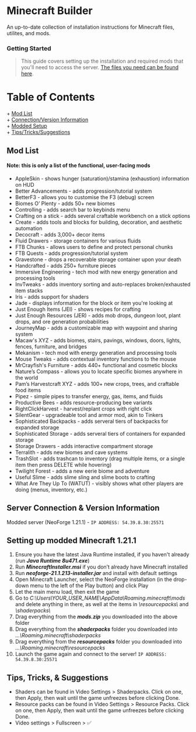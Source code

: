 # Minecraft Builder
An up-to-date collection of installation instructions for Minecraft files, utilites, and mods. 

### Getting Started 
>This guide covers setting up the installation and required mods that you'll need to access the server. [The files you need can be found here](https://drive.google.com/drive/folders/1cEn3LVxxaCAZCpomDuQk2tDxF8ocPCHA?usp=sharing). 

# Table of Contents
    
\+ [Mod List](#list-of-mods)  
\+ [Connection/Version Information](#server-connection--version-information)   
\+ [Modded Setup](#setting-up-modded-minecraft-1211)  
\+ [Tips/Tricks/Suggestions](#tips-tricks--suggestions)    
  
## Mod List  
#### Note: this is only a list of the functional, user-facing mods
- AppleSkin - shows hunger (saturation)/stamina (exhaustion) information on HUD
- Better Advancements - adds progression/tutorial system
- BetterF3 - allows you to customise the F3 (debug) screen
- Biomes O’ Plenty - adds 50+ new biomes
- Controlling - adds search bar to keybinds menu
- Crafting on a stick - adds several craftable workbench on a stick options
- Create - adds tools and blocks for building, decoration, and aesthetic automation
- Decocraft - adds 3,000+ decor items
- Fluid Drawers - storage containers for various fluids
- FTB Chunks - allows users to define and protect personal chunks
- FTB Quests - adds progression/tutorial system
- Gravestone - drops a recoverable storage container upon your death
- Handcrafted - adds 250+ furniture pieces
- Immersive Engineering - tech mod with new energy generation and processing tools
- InvTweaks - adds inventory sorting and auto-replaces broken/exhausted item stacks
- Iris - adds support for shaders
- Jade - displays information for the block or item you're looking at
- Just Enough Items (JEI) - shows recipes for crafting
- Just Enough Resources (JER) - adds mob drops, dungeon loot, plant drops, and ore generation probabilities
- JourneyMap - adds a customizable map with waypoint and sharing system
- Macaw's XYZ - adds biomes, stairs, pavings, windows, doors, lights, fences, furniture, and bridges
- Mekanism - tech mod with energy generation and processing tools
- Mouse Tweaks - adds contextual inventory functions to the mouse
- MrCrayfish's Furniture - adds 440+ functional and cosmetic blocks
- Nature’s Compass - allows you to locate specific biomes anywhere in the world
- Pam’s Harvestcraft XYZ - adds 100+ new crops, trees, and craftable food items
- Pipez - simple pipes to transfer energy, gas, items, and fluids
- Productive Bees - adds resource-producing bee variants
- RightClickHarvest - harvest/replant crops with right click
- SilentGear - upgradeable tool and armor mod, akin to Tinkers
- Sophisticated Backpacks - adds serveral tiers of backpacks for expanded storage
- Sophisticated Storage - adds serveral tiers of containers for expanded storage
- Storage Drawers - adds interactive compartment storage
- Terralith - adds new biomes and cave systems
- TrashSlot - adds trashcan to inventory (drag multiple items, or a single item then press DELETE while hovering)
- Twilight Forest - adds a new eerie biome and adventure
- Useful Slime - adds slime sling and slime boots to crafting
- What Are They Up To (WATUT) - visibly shows what other players are doing (menus, inventory, etc.)
  
  
## Server Connection & Version Information  
  Modded server (NeoForge 1.21.1) - `IP ADDRESS: 54.39.8.30:25571`

## Setting up modded Minecraft 1.21.1   
1. Ensure you have the latest Java Runtime installed, if you haven't already (run ***Java Runtime 8u471.exe***)  
2. Run ***MinecraftInstaller.msi*** if you don’t already have Minecraft installed  
3. Run ***neoforge-21.1.213-installer.jar*** and install with default settings  
4. Open Minecraft Launcher, select the NeoForge installation (in the drop-down menu to the left of the Play button) and click Play  
5. Let the main menu load, then exit the game  
6. Go to *C:\Users\YOUR_USER_NAME\AppData\Roaming\.minecraft\mods* and delete anything in there, as well at the items in *\resourcepacks\\* and *\shaderpacks\\*  
7. Drag everything from the ***mods.zip*** you downloaded into the above folder
8. Drag everything from the ***shaderpacks*** folder you downloaded into *...\Roaming\.minecraft\shaderpacks*
9. Drag everything from the ***resourcepacks*** folder you downloaded into *...\Roaming\.minecraft\resourcepacks*
10. Launch the game again and connect to the server! `IP ADDRESS: 54.39.8.30:25571`

## Tips, Tricks, & Suggestions
- Shaders can be found in Video Settings > Shaderpacks. Click on one, then Apply, then wait until the game unfreezes before clicking Done.
- Resource packs can be found in Video Settings > Resource Packs. Click on one, then Apply, then wait until the game unfreezes before clicking Done.
- Video settings > Fullscreen > ✅
